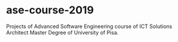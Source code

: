 # ase-course-2019
Projects of Advanced Software Engineering course of ICT Solutions Architect Master Degree of University of Pisa.
